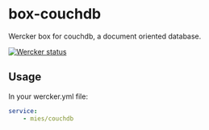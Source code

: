 box-couchdb
===========

Wercker box for couchdb, a document oriented database.

[![Wercker status](https://app.wercker.com/status/b2b7eb3ef8eda7b64bffcd09f0d7d4df/m)](https://app.wercker.com/project/bykey/b2b7eb3ef8eda7b64bffcd09f0d7d4df)

## Usage

In your wercker.yml file:

``` yaml
service:
    - mies/couchdb
```
